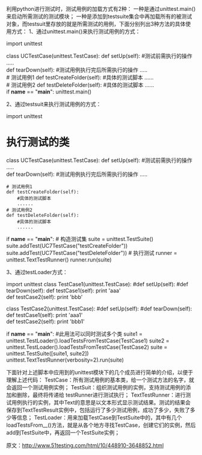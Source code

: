 利用python进行测试时，测试用例的加载方式有2种：
  一种是通过unittest.main()来启动所需测试的测试模块；
  一种是添加到testsuite集合中再加载所有的被测试对象，而testsuit里存放的就是所需测试的用例，下面分别列出3种方法的具体使用方式：
1、通过unittest.main()来执行测试用例的方式：

import unittest 

class UCTestCase(unittest.TestCase):
    def setUp(self):
        #测试前需执行的操作
        .....      
    def tearDown(self):
        #测试用例执行完后所需执行的操作
        .....      
    # 测试用例1
    def testCreateFolder(self):
        #具体的测试脚本
        ......      
    # 测试用例2
    def testDeleteFolder(self):
        #具体的测试脚本
        ......       
if __name__ == "__main__":
    unittest.main()

2、通过testsuit来执行测试用例的方式：

import unittest 
# 执行测试的类
class UCTestCase(unittest.TestCase):
    def setUp(self):
        #测试前需执行的操作
        .....       
    def tearDown(self):
        #测试用例执行完后所需执行的操作
        .....
       
    # 测试用例1
    def testCreateFolder(self):
        #具体的测试脚本
        ......      
    # 测试用例2
    def testDeleteFolder(self):
        #具体的测试脚本
        ......       
if __name__ == "__main__":
    # 构造测试集
    suite = unittest.TestSuite()
    suite.addTest(UC7TestCase("testCreateFolder"))
    suite.addTest(UC7TestCase("testDeleteFolder")) 
    # 执行测试
    runner = unittest.TextTestRunner()
    runner.run(suite)

3、通过testLoader方式：

import unittest 
class TestCase1(unittest.TestCase):
    #def setUp(self):
    #def tearDown(self):
    def testCase1(self):
        print 'aaa'      
    def testCase2(self):
        print 'bbb'
  
class TestCase2(unittest.TestCase):
    #def setUp(self):
    #def tearDown(self):
    def testCase1(self):
        print 'aaa1'  
    def testCase2(self):
        print 'bbb1'
        
if __name__ == "__main__":
    #此用法可以同时测试多个类
    suite1 = unittest.TestLoader().loadTestsFromTestCase(TestCase1) 
    suite2 = unittest.TestLoader().loadTestsFromTestCase(TestCase2) 
    suite = unittest.TestSuite([suite1, suite2]) 
    unittest.TextTestRunner(verbosity=2).run(suite)
 

  下面针对上述脚本中应用到的unittest模块下的几个成员进行简单的介绍，以便于理解上述代码：
 TestCase：所有测试用例的基本类，给一个测试方法的名字，就会返回一个测试用例实例；
 TestSuit：组织测试用例的实例，支持测试用例的添加和删除，最终将传递给  testRunner进行测试执行；
 TextTestRunner：进行测试用例执行的实例，其中Text的意思是以文本形式显示测试结果。测试的结果会保存到TextTestResult实例中，包括运行了多少测试用例，成功了多少，失败了多少等信息；
 TestLoader：用来加载TestCase到TestSuite中的，其中有几个  loadTestsFrom__()方法，就是从各个地方寻找TestCase，创建它们的实例，然后add到TestSuite中，再返回一个TestSuite实例；

 

原文：http://www.51testing.com/html/10/448910-3648852.html
